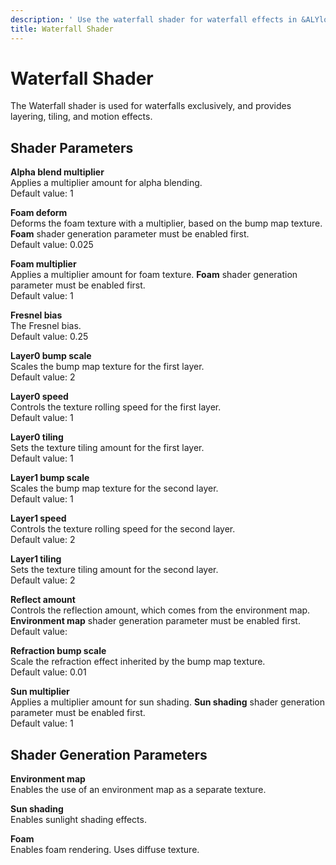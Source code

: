 ```yaml
---
description: ' Use the waterfall shader for waterfall effects in &ALYlong;. '
title: Waterfall Shader
---
```

# Waterfall Shader<a name="shader-ref-waterfall"></a>

The Waterfall shader is used for waterfalls exclusively, and provides layering, tiling, and motion effects\.

## Shader Parameters<a name="shader-ref-waterfall-shader-parameters"></a>

**Alpha blend multiplier**  
Applies a multiplier amount for alpha blending\.  
Default value: 1

**Foam deform**  
Deforms the foam texture with a multiplier, based on the bump map texture\. **Foam** shader generation parameter must be enabled first\.  
Default value: 0\.025

**Foam multiplier**  
Applies a multiplier amount for foam texture\. **Foam** shader generation parameter must be enabled first\.  
Default value: 1

**Fresnel bias**  
The Fresnel bias\.  
Default value: 0\.25

**Layer0 bump scale**  
Scales the bump map texture for the first layer\.  
Default value: 2

**Layer0 speed**  
Controls the texture rolling speed for the first layer\.  
Default value: 1

**Layer0 tiling**  
Sets the texture tiling amount for the first layer\.  
Default value: 1

**Layer1 bump scale**  
Scales the bump map texture for the second layer\.  
Default value: 1

**Layer1 speed**  
Controls the texture rolling speed for the second layer\.  
Default value: 2

**Layer1 tiling**  
Sets the texture tiling amount for the second layer\.  
Default value: 2

**Reflect amount**  
Controls the reflection amount, which comes from the environment map\. **Environment map** shader generation parameter must be enabled first\.  
Default value: 

**Refraction bump scale**  
Scale the refraction effect inherited by the bump map texture\.  
Default value: 0\.01

**Sun multiplier**  
Applies a multiplier amount for sun shading\. **Sun shading** shader generation parameter must be enabled first\.  
Default value: 1

## Shader Generation Parameters<a name="shader-ref-waterfall-shader-generation-parameters"></a>

**Environment map**  
Enables the use of an environment map as a separate texture\.

**Sun shading**  
Enables sunlight shading effects\.

**Foam**  
Enables foam rendering\. Uses diffuse texture\.